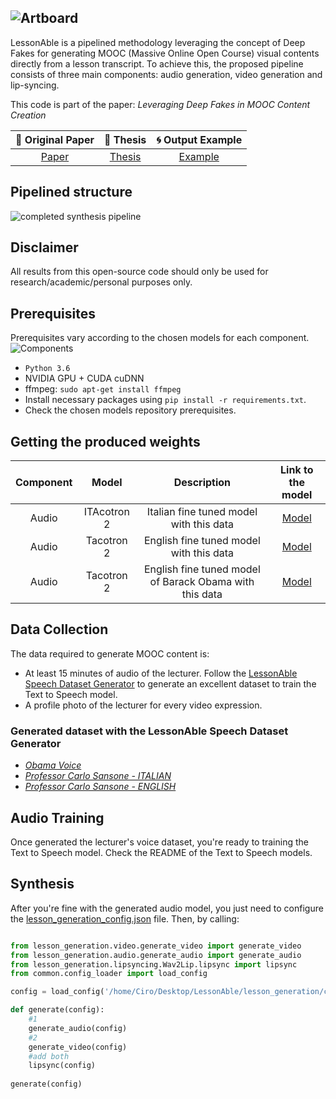 ![Artboard](https://user-images.githubusercontent.com/34335234/156611971-2742923e-9196-4ce7-9f05-53f60511728f.png)
-------------

LessonAble is a pipelined methodology leveraging the concept of Deep Fakes for generating MOOC (Massive Online Open Course) visual contents directly from a lesson transcript.
To achieve this, the proposed pipeline consists of three main components: audio generation, video generation and lip-syncing.

This code is part of the paper: _Leveraging Deep Fakes in MOOC Content Creation_

| 📑  Original Paper                                            | 📑 Thesis                                                     | 🌀 Output Example                                             |
|:--------------------------------------------------------------:|:--------------------------------------------------------------:|:--------------------------------------------------------------:|
| [Paper](https://drive.google.com/file/d/1La0XjDs8wT8wZwLpFfd08Wo6cPtQmeLc/view?usp=sharing) | [Thesis](https://drive.google.com/file/d/1794_JqFbnubWddxWlu31Tp7uC7oWeU-W/view?usp=sharing) | [Example](https://drive.google.com/drive/folders/1fIjE4FXo0ul3RK6woEcjefQGUUrbQ5KO?usp=sharing) |

## Pipelined structure
![completed synthesis pipeline](https://user-images.githubusercontent.com/34335234/156781608-13eee86d-9067-4d98-8302-5f28a19d430d.png)

## Disclaimer
All results from this open-source code should only be used for research/academic/personal purposes only.
## Prerequisites
Prerequisites vary according to the chosen models for each component.
![Components](https://user-images.githubusercontent.com/34335234/156785352-fd93a319-0d7b-4ddb-b30d-ee1e038120c7.png)

- `Python 3.6` 
- NVIDIA GPU + CUDA cuDNN
- ffmpeg: `sudo apt-get install ffmpeg`
- Install necessary packages using `pip install -r requirements.txt`.
- Check the chosen models repository prerequisites.

## Getting the produced weights

| Component | Model       | Description                             | Link to the model |
|:---------:|:-----------:|:---------------------------------------:|:-----------------:|
| Audio     | ITAcotron 2 | Italian fine tuned model with this data |[Model](https://drive.google.com/file/d/13ShpvlA06q9qHjRI-5Qp21XgygnlWZPx/view?usp=sharing)                   |
| Audio     | Tacotron 2  | English fine tuned model with this data |[Model](https://drive.google.com/file/d/18tfOLdsHk20IqIwpY6eUJ8fRgIF_otf5/view?usp=sharing)                   |
| Audio     | Tacotron 2  | English fine tuned model of Barack Obama with this data |[Model](https://drive.google.com/file/d/1Gh2BqrkbVTJ1rK-NpGcpttbfsjBIjLxT/view?usp=sharing)                    |


## Data Collection
The data required to generate MOOC content is:
- At least 15 minutes of audio of the lecturer. Follow the [LessonAble Speech Dataset Generator](https://github.com/ciro97sa/LessonAble_Dataset_Generator) to generate an excellent dataset to train the Text to Speech model.
- A profile photo of the lecturer for every video expression.

### Generated dataset with the LessonAble Speech Dataset Generator
- [*Obama Voice*](https://drive.google.com/drive/folders/1z4MUnJ4G0ACxeQFEqt1zWfW6V5QM5Wjo?usp=sharing)
- [*Professor Carlo Sansone - ITALIAN*](https://drive.google.com/drive/folders/1iWgvF2M-zH6I213yWPYMkRRiuv7El14n?usp=sharing)
- [*Professor Carlo Sansone - ENGLISH*](https://drive.google.com/drive/folders/1HaF-0Q8UjDyNU0GHlC5Scmh_fmZKa1B8?usp=sharing)

## Audio Training
Once generated the lecturer's voice dataset, you're ready to training the Text to Speech model. Check the README of the Text to Speech models.

## Synthesis
After you're fine with the generated audio model, you just need to configure the [lesson_generation_config.json](https://github.com/priamus-lab/LessonAble/blob/main/sources/lesson_generation/lesson_generation_config.json) file. Then, by calling:

``` python

from lesson_generation.video.generate_video import generate_video
from lesson_generation.audio.generate_audio import generate_audio
from lesson_generation.lipsyncing.Wav2Lip.lipsync import lipsync
from common.config_loader import load_config

config = load_config('/home/Ciro/Desktop/LessonAble/lesson_generation/config.json')

def generate(config):
    #1
    generate_audio(config)
    #2
    generate_video(config)
    #add both
    lipsync(config)
    
generate(config)
```


